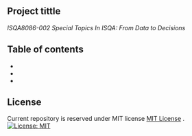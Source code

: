 ## Project tittle
*ISQA8086-002* _Special Topics In ISQA: From Data to Decisions_

## Table of contents
* 
* 
* 
## License
Current repository is reserved under MIT license
[MIT License](https://github.com/angular/angular.js/blob/master/LICENSE) .    
[![License: MIT](https://img.shields.io/badge/License-MIT-yellow.svg)](https://opensource.org/licenses/MIT)
